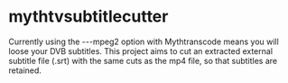 mythtvsubtitlecutter
====================

Currently using the  ---mpeg2 option with Mythtranscode means you will loose your DVB subtitles. This project aims to cut an extracted external subtitle file (.srt) with the same cuts as the mp4 file, so that subtitles are retained.
